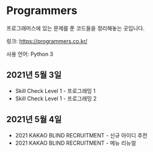 # Programmers
프로그래머스에 있는 문제를 푼 코드들을 정리해놓는 곳입니다.

링크: https://programmers.co.kr/

사용 언어: Python 3

## 2021년 5월 3일
+ Skill Check Level 1 - 프로그래밍 1
+ Skill Check Level 1 - 프로그래밍 2

## 2021년 5월 4일
+ 2021 KAKAO BLIND RECRUITMENT - 신규 아이디 추천
+ 2021 KAKAO BLIND RECRUITMENT - 메뉴 리뉴얼
